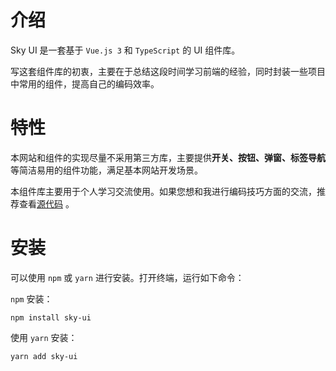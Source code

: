 # 介绍
Sky UI 是一套基于 `Vue.js 3` 和 `TypeScript` 的 UI 组件库。

写这套组件库的初衷，主要在于总结这段时间学习前端的经验，同时封装一些项目中常用的组件，提高自己的编码效率。

# 特性
本网站和组件的实现尽量不采用第三方库，主要提供**开关、按钮、弹窗、标签导航**等简洁易用的组件功能，满足基本网站开发场景。

本组件库主要用于个人学习交流使用。如果您想和我进行编码技巧方面的交流，推荐查看[源代码](github.com/waynefu2020/sky-ui-2) 。

# 安装
可以使用 `npm` 或 `yarn` 进行安装。打开终端，运行如下命令：

`npm` 安装：
```
npm install sky-ui
```

使用 `yarn` 安装：
```
yarn add sky-ui
```